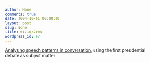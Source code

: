 ```yaml
---
author: None
comments: true
date: 2004-10-01 00:00:00
layout: post
slug: None
title: 01/10/2004
wordpress_id: 97
---
```


[Analysing speech patterns in conversation](http://overstated.net/04/10/01-presidential-debate-analy.asp), using the first presidential debate as subject matter
